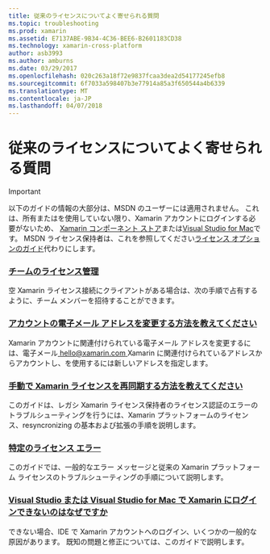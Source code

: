 ```yaml
---
title: 従来のライセンスについてよく寄せられる質問
ms.topic: troubleshooting
ms.prod: xamarin
ms.assetid: E7137ABE-9B34-4C36-BEE6-B2601183CD38
ms.technology: xamarin-cross-platform
author: asb3993
ms.author: amburns
ms.date: 03/29/2017
ms.openlocfilehash: 020c263a18f72e9837fcaa3dea2d54177245efb8
ms.sourcegitcommit: 6f7033a598407b3e77914a85a3f650544a4b6339
ms.translationtype: MT
ms.contentlocale: ja-JP
ms.lasthandoff: 04/07/2018
---
```

# <a name="legacy-license-frequently-asked-questions"></a>従来のライセンスについてよく寄せられる質問

> [!IMPORTANT]
> 以下のガイドの情報の大部分は、MSDN のユーザーには適用されません。 これは、所有またはを使用していない限り、Xamarin アカウントにログインする必要がないため、 [Xamarin コンポーネント ストア](https://components.xamarin.com/)または[Visual Studio for Mac](~/cross-platform/get-started/requirements.md)です。 MSDN ライセンス保持者は、これを参照してください[ライセンス オプションのガイド](~/cross-platform/get-started/requirements.md)代わりにします。


### <a name="team-license-managementteam-managementmd"></a>[チームのライセンス管理](team-management.md)
空 Xamarin ライセンス接続にクライアントがある場合は、次の手順で占有するように、チーム メンバーを招待することができます。

### <a name="how-do-i-change-my-accounts-email-addresschange-emailmd"></a>[アカウントの電子メール アドレスを変更する方法を教えてください](change-email.md)
Xamarin アカウントに関連付けられている電子メール アドレスを変更するには、電子メール[ hello@xamarin.com ](mailto:hello@xamarin.com) Xamarin に関連付けられているアドレスからアカウントし、を使用するには新しいアドレスを指定します。 

### <a name="how-do-i-manually-resynchronize-xamarin-licensesresync-licensesmd"></a>[手動で Xamarin ライセンスを再同期する方法を教えてください](resync-licenses.md)
このガイドは、レガシ Xamarin ライセンス保持者のライセンス認証のエラーのトラブルシューティングを行うには、Xamarin プラットフォームのライセンス、resyncronizing の基本および拡張の手順を説明します。

### <a name="some-specific-licensing-errorslicensing-errorsmd"></a>[特定のライセンス エラー](licensing-errors.md)
このガイドでは、一般的なエラー メッセージと従来の Xamarin プラットフォーム ライセンスのトラブルシューティングの手順について説明します。

### <a name="why-cant-i-log-into-xamarin-in-visual-studio-or-visual-studio-for-maclogin-troubleshootingmd"></a>[Visual Studio または Visual Studio for Mac で Xamarin にログインできないのはなぜですか](login-troubleshooting.md)
できない場合、IDE で Xamarin アカウントへのログイン、いくつかの一般的な原因があります。 既知の問題と修正については、このガイドで説明します。
